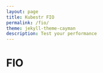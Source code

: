 ```yaml
---
layout: page
title: Kubestr FIO
permalink: /fio/
theme: jekyll-theme-cayman
description: Test your performance
---
```


# FIO

<script id="asciicast-D9EFwlEUVx787hayFapdHljBW" src="https://asciinema.org/a/D9EFwlEUVx787hayFapdHljBW.js" async></script>
